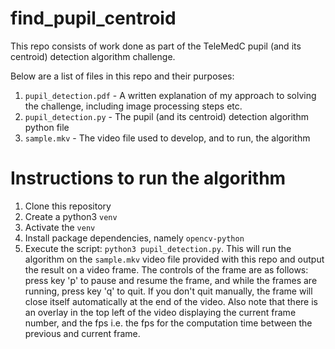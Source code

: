 # find_pupil_centroid

This repo consists of work done as part of the TeleMedC pupil (and its centroid) detection algorithm challenge. 

Below are a list of files in this repo and their purposes:
1. `pupil_detection.pdf` - A written explanation of my approach to solving the challenge, including image processing steps etc.
2. `pupil_detection.py` - The pupil (and its centroid) detection algorithm python file
3. `sample.mkv` - The video file used to develop, and to run, the algorithm

# Instructions to run the algorithm
1. Clone this repository
2. Create a python3 `venv`
3. Activate the `venv`
4. Install package dependencies, namely `opencv-python`
5. Execute the script: `python3 pupil_detection.py`. This will run the algorithm on the `sample.mkv` video file provided with this repo and output the result on a video frame. The controls of the frame are as follows: press key 'p' to pause and resume the frame, and while the frames are running, press key 'q' to quit. If you don't quit manually, the frame will close itself automatically at the end of the video. Also note that there is an overlay in the top left of the video displaying the current frame number, and the fps i.e. the fps for the computation time between the previous and current frame.





